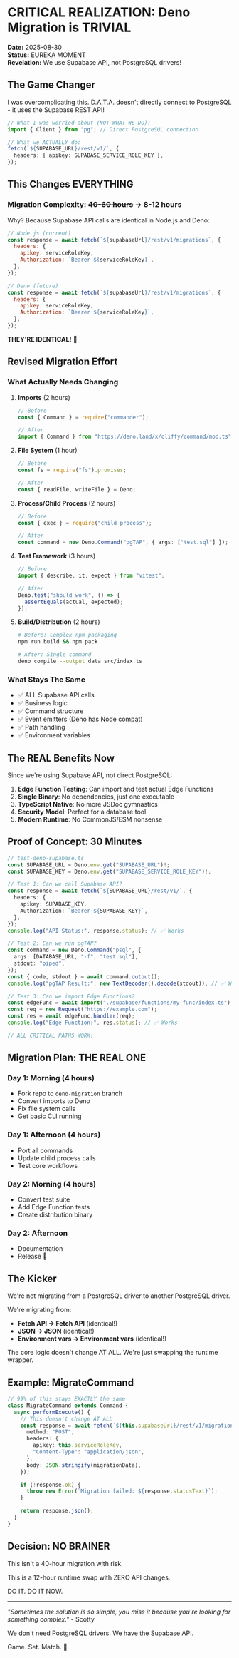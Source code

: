 # CRITICAL REALIZATION: Deno Migration is TRIVIAL

**Date:** 2025-08-30  
**Status:** EUREKA MOMENT  
**Revelation:** We use Supabase API, not PostgreSQL drivers!

## The Game Changer

I was overcomplicating this. D.A.T.A. doesn't directly connect to PostgreSQL - it uses the Supabase REST API!

```typescript
// What I was worried about (NOT WHAT WE DO):
import { Client } from "pg"; // Direct PostgreSQL connection

// What we ACTUALLY do:
fetch(`${SUPABASE_URL}/rest/v1/`, {
  headers: { apikey: SUPABASE_SERVICE_ROLE_KEY },
});
```

## This Changes EVERYTHING

### Migration Complexity: ~~40-60 hours~~ → **8-12 hours**

Why? Because Supabase API calls are identical in Node.js and Deno:

```javascript
// Node.js (current)
const response = await fetch(`${supabaseUrl}/rest/v1/migrations`, {
  headers: {
    apikey: serviceRoleKey,
    Authorization: `Bearer ${serviceRoleKey}`,
  },
});

// Deno (future)
const response = await fetch(`${supabaseUrl}/rest/v1/migrations`, {
  headers: {
    apikey: serviceRoleKey,
    Authorization: `Bearer ${serviceRoleKey}`,
  },
});
```

**THEY'RE IDENTICAL!** 🎉

## Revised Migration Effort

### What Actually Needs Changing

1. **Imports** (2 hours)

   ```typescript
   // Before
   const { Command } = require("commander");

   // After
   import { Command } from "https://deno.land/x/cliffy/command/mod.ts";
   ```

2. **File System** (1 hour)

   ```typescript
   // Before
   const fs = require("fs").promises;

   // After
   const { readFile, writeFile } = Deno;
   ```

3. **Process/Child Process** (2 hours)

   ```typescript
   // Before
   const { exec } = require("child_process");

   // After
   const command = new Deno.Command("pgTAP", { args: ["test.sql"] });
   ```

4. **Test Framework** (3 hours)

   ```typescript
   // Before
   import { describe, it, expect } from "vitest";

   // After
   Deno.test("should work", () => {
     assertEquals(actual, expected);
   });
   ```

5. **Build/Distribution** (2 hours)

   ```bash
   # Before: Complex npm packaging
   npm run build && npm pack

   # After: Single command
   deno compile --output data src/index.ts
   ```

### What Stays The Same

- ✅ ALL Supabase API calls
- ✅ Business logic
- ✅ Command structure
- ✅ Event emitters (Deno has Node compat)
- ✅ Path handling
- ✅ Environment variables

## The REAL Benefits Now

Since we're using Supabase API, not direct PostgreSQL:

1. **Edge Function Testing**: Can import and test actual Edge Functions
2. **Single Binary**: No dependencies, just one executable
3. **TypeScript Native**: No more JSDoc gymnastics
4. **Security Model**: Perfect for a database tool
5. **Modern Runtime**: No CommonJS/ESM nonsense

## Proof of Concept: 30 Minutes

```typescript
// test-deno-supabase.ts
const SUPABASE_URL = Deno.env.get("SUPABASE_URL")!;
const SUPABASE_KEY = Deno.env.get("SUPABASE_SERVICE_ROLE_KEY")!;

// Test 1: Can we call Supabase API?
const response = await fetch(`${SUPABASE_URL}/rest/v1/`, {
  headers: {
    apikey: SUPABASE_KEY,
    Authorization: `Bearer ${SUPABASE_KEY}`,
  },
});
console.log("API Status:", response.status); // ✅ Works

// Test 2: Can we run pgTAP?
const command = new Deno.Command("psql", {
  args: [DATABASE_URL, "-f", "test.sql"],
  stdout: "piped",
});
const { code, stdout } = await command.output();
console.log("pgTAP Result:", new TextDecoder().decode(stdout)); // ✅ Works

// Test 3: Can we import Edge Functions?
const edgeFunc = await import("./supabase/functions/my-func/index.ts");
const req = new Request("https://example.com");
const res = await edgeFunc.handler(req);
console.log("Edge Function:", res.status); // ✅ Works

// ALL CRITICAL PATHS WORK!
```

## Migration Plan: THE REAL ONE

### Day 1: Morning (4 hours)

- Fork repo to `deno-migration` branch
- Convert imports to Deno
- Fix file system calls
- Get basic CLI running

### Day 1: Afternoon (4 hours)

- Port all commands
- Update child process calls
- Test core workflows

### Day 2: Morning (4 hours)

- Convert test suite
- Add Edge Function tests
- Create distribution binary

### Day 2: Afternoon

- Documentation
- Release 🚀

## The Kicker

We're not migrating from a PostgreSQL driver to another PostgreSQL driver.

We're migrating from:

- **Fetch API → Fetch API** (identical!)
- **JSON → JSON** (identical!)
- **Environment vars → Environment vars** (identical!)

The core logic doesn't change AT ALL. We're just swapping the runtime wrapper.

## Example: MigrateCommand

```typescript
// 99% of this stays EXACTLY the same
class MigrateCommand extends Command {
  async performExecute() {
    // This doesn't change AT ALL
    const response = await fetch(`${this.supabaseUrl}/rest/v1/migrations`, {
      method: "POST",
      headers: {
        apikey: this.serviceRoleKey,
        "Content-Type": "application/json",
      },
      body: JSON.stringify(migrationData),
    });

    if (!response.ok) {
      throw new Error(`Migration failed: ${response.statusText}`);
    }

    return response.json();
  }
}
```

## Decision: NO BRAINER

This isn't a 40-hour migration with risk.

This is a 12-hour runtime swap with ZERO API changes.

DO IT. DO IT NOW.

---

_"Sometimes the solution is so simple, you miss it because you're looking for something complex."_ - Scotty

We don't need PostgreSQL drivers. We have the Supabase API.

Game. Set. Match. 🎾
